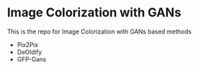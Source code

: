 # Image Colorization with GANs

This is the repo for Image Colorization with GANs based methods
- Pix2Pix
- DeOldify
- GFP-Gans



